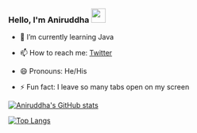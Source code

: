 ### Hello, I'm Aniruddha <img src="https://github.com/TheDudeThatCode/TheDudeThatCode/blob/master/Assets/Hi.gif" width="29px">



- 🌱 I’m currently learning Java


- 📫 How to reach me: [Twitter](https://twitter.com/AniruddhaInge)
- 😄 Pronouns: He/His
- ⚡ Fun fact: I leave so many tabs open on my screen 


[![Aniruddha's GitHub stats](https://github-readme-stats.vercel.app/api?username=Aniruddha-Inge)](https://github.com/Aniruddha-Inge/github-readme-stats)

[![Top Langs](https://github-readme-stats.vercel.app/api/top-langs/?username=Aniruddha-Inge&langs_count=8)](https://github.com/Aniruddha-Inge/github-readme-stats)

